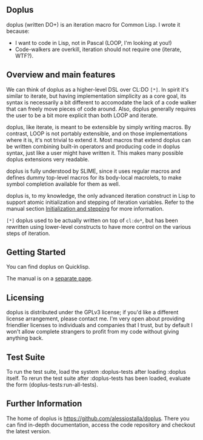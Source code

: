 ## Doplus ##

doplus (written DO+) is an iteration macro for Common Lisp. I wrote it because:

  * I want to code in Lisp, not in Pascal (LOOP, I'm looking at you!)
  * Code-walkers are overkill, iteration should not require one (iterate, WTF?).

## Overview and main features ##

We can think of doplus as a higher-level DSL over CL:DO `[*]`. In spirit it's similar to iterate, but having implementation simplicity as a core goal, its syntax is necessarily a bit different to accomodate the lack of a code walker that can freely move pieces of code around. Also, doplus generally requires the user to be a bit more explicit than both LOOP and iterate.

doplus, like iterate, is meant to be extensible by simply writing macros. By contrast, LOOP is not portably extensible, and on those implementations where it is, it's not trivial to extend it. Most macros that extend doplus can be written combining built-in operators and producing code in doplus syntax, just like a user might have written it. This makes many possible doplus extensions very readable.

doplus is fully understood by SLIME, since it uses regular macros and defines dummy top-level macros for its body-local macrolets, to make symbol completion available for them as well.

doplus is, to my knowledge, the only advanced iteration construct in Lisp to support atomic initialization and stepping of iteration variables. Refer to the manual section [Initialization and stepping](MANUAL.md#Initialization_and_stepping) for more information.

`[*]` doplus used to be actually written on top of `cl:do*`, but has been rewritten using lower-level constructs to have more control on the various steps of iteration.

## Getting Started ##

You can find doplus on Quicklisp.

The manual is on a [separate page](MANUAL.md).

## Licensing ##

doplus is distributed under the GPLv3 license; if you'd like a different license arrangement, please contact me. I'm very open about providing friendlier licenses to individuals and companies that I trust, but by default I won't allow complete strangers to profit from my code without giving anything back.


## Test Suite ##

To run the test suite, load the system :doplus-tests after loading
:doplus itself. To rerun the test suite after :doplus-tests has been
loaded, evaluate the form (doplus-tests:run-all-tests).

## Further Information ##

The home of doplus is https://github.com/alessiostalla/doplus. There you can find in-depth documentation, access the code repository and checkout the latest version.
